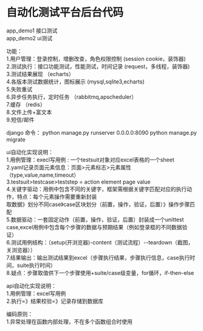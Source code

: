 # 自动化测试平台后台代码     
app_demo1 接口测试   
app_demo2 ui测试   

功能：    
1.用户管理：登录控制，增删改查，角色权限控制    (session cookie，装饰器)    
2.测试执行：接口功能测试，性能测试，时间记录             (request，多线程，装饰器)    
3.测试结果展现                               （echarts）    
4.各版本测试数据统计，图标展示                 (mysql,sqlite3,echarts)         
5.失败重试    
6.异步任务执行，定时任务                      （rabbitmq,apscheduler）      
7.缓存                                      （redis）     
8.文件上传+富文本     
9.短信/邮件    

django 命令：
python manage.py runserver 0.0.0.0:8090
python manage.py migrate

ui自动化实现说明：   
1.用例管理：execl写用例 : 一个testsuit对象对应excel表格的一个sheet   
2.yaml记录页面元素信息：页面>元素标志>元素属性（type,value,name,timeout）  
3.testsuit>testcase>teststep = action element page value   
4.关键字驱动：用例中包含不同的关键字，框架需根据关键字匹配对应的执行动作，特点：每个元素操作需要重新封装   
取数据》划分不同case》case区块划分（前置，操作，验证，后置）》操作步骤匹配    
5.数据驱动：一套固定动作（前置，操作，验证，后置）封装成一个unittest case,excel用例中包含每个步骤的数据与预期结果（例如登录框的不同数据验证）   
6.测试用例结构：（setup(开浏览器)-content（测试流程）--teardown（截图，关浏览器））    
7.结果输出：输出测试结果到excel（步骤执行结果，步骤执行信息，case执行时间，suite执行时间）   
8.疑点：步骤取值供下一个步骤使用+suite/case级变量，for循环，if-then-else

api自动化实现说明：   
1.用例管理：excel写用例    
2.执行=》结果校验=》记录存储到数据库

编码原则：  
1.异常处理在函数内部处理，不在多个函数组合时使用   
